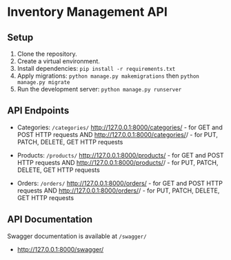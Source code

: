 # Inventory Management API

## Setup

1. Clone the repository.
2. Create a virtual environment.
3. Install dependencies: `pip install -r requirements.txt`
4. Apply migrations: `python manage.py makemigrations` then `python manage.py migrate`
6. Run the development server: `python manage.py runserver`

## API Endpoints

- Categories: `/categories/`
  http://127.0.0.1:8000/categories/ - for GET and POST HTTP requests AND
  http://127.0.0.1:8000/categories/<pk>/ - for PUT, PATCH, DELETE, GET HTTP requests
  
- Products: `/products/`
  http://127.0.0.1:8000/products/ - for GET and POST HTTP requests AND
  http://127.0.0.1:8000/products/<pk>/ - for PUT, PATCH, DELETE, GET HTTP requests
  
- Orders: `/orders/`
  http://127.0.0.1:8000/orders/ - for GET and POST HTTP requests AND
  http://127.0.0.1:8000/orders/<pk>/ - for PUT, PATCH, DELETE, GET HTTP requests

## API Documentation

Swagger documentation is available at `/swagger/`
- http://127.0.0.1:8000/swagger/

